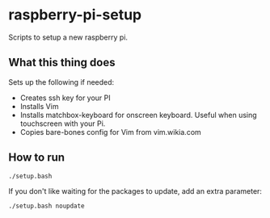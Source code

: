 # raspberry-pi-setup
Scripts to setup a new raspberry pi.

## What this thing does

Sets up the following if needed:

* Creates ssh key for your PI
* Installs Vim
* Installs matchbox-keyboard for onscreen keyboard. Useful when using touchscreen with your Pi.
* Copies bare-bones config for Vim from vim.wikia.com

## How to run

    ./setup.bash

If you don't like waiting for the packages to update, add an extra parameter:

    ./setup.bash noupdate

